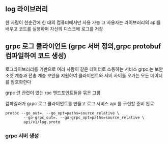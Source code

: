 



## log 라이브러리 
한 사람이 한순간에 한 대의 컴퓨터에서만 사용 가능
그 사용자는 라이브러리의 api를 배우고 코드를 실행하며 자신의 디스크에 로그를 저장

##  grpc 로그 클라이언트 (grpc 서버 정의,grpc protobuf 컴파일하여 코드 생성)  
로그라이브러리를 기반으로 여러 사람이 같은 데이터로 소통하는 서비스
grpc 는 보안 소켓 계층과 전송 계층 보안을 지원하여 클라이언트와 서버 사이를 오가는 모든 데이터를 암호화한다


grpc 란 관련이 있는 rpc 엔드포인트들을 묶은 그룹

컴파일러가 grpc 로그 클라이언트를 만들고
로그 서비스 api 를 구현할 준비 완료
```
protoc --go_out=. --go_opt=paths=source_relative \
        --go-grpc_out=. --go-grpc_opt=paths=source_relative \
        api/v1/log.proto
```

### grpc 서버 생성